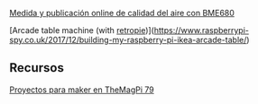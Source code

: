 [Medida y publicación online de calidad del aire con BME680](https://www.hackster.io/chriscw/diy-environment-and-air-quality-monitor-ae37b1)

[Arcade table machine (with [retropie](./retropie.md))](https://www.raspberrypi-spy.co.uk/2017/12/building-my-raspberry-pi-ikea-arcade-table/)


## Recursos

[Proyectos para maker en TheMagPi 79](https://www.raspberrypi.org/magpi-issues/MagPi79.pdf)
